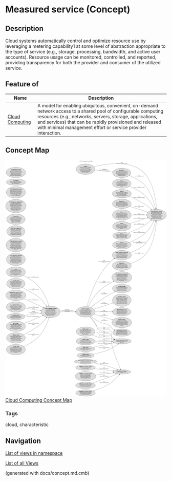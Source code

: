 # Measured service (Concept)
## Description
Cloud systems automatically control and optimize resource use by leveraging
          a metering capability1 at some level of abstraction appropriate to the type of
          service (e.g., storage, processing, bandwidth, and active user accounts).
          Resource usage can be monitored, controlled, and reported, providing
          transparency for both the provider and consumer of the utilized service.

## Feature of
| Name | Description |
|---|---|
| [Cloud Computing](../../software-development/cloud/cloud-computing.md) | A model for enabling ubiquitous, convenient, on-demand network access to a shared pool of configurable computing resources (e.g., networks, servers, storage, applications, and services) that can be rapidly provisioned and released with minimal management effort or service provider interaction. |

## Concept Map
![Cloud Computing Concept Map](../../software-development/cloud/concept-view.png)
[Cloud Computing Concept Map](../../software-development/cloud/concept-view.md)

### Tags
cloud, characteristic


## Navigation
[List of views in namespace](./views-in-namespace.md)

[List of all Views](../../views.md)

(generated with docs/concept.md.cmb)
